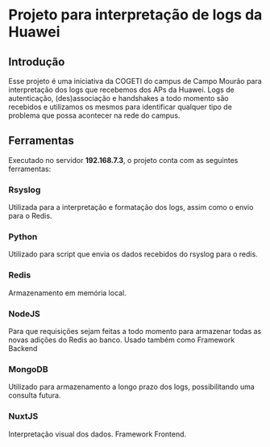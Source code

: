 # Projeto para interpretação de logs da Huawei

## Introdução

Esse projeto é uma iniciativa da COGETI do campus de Campo Mourão para interpretação dos logs que
recebemos dos APs da Huawei.
Logs de autenticação, (des)associação e handshakes a todo momento são recebidos e utilizamos os mesmos
para identificar qualquer tipo de problema que possa acontecer na rede do campus.

## Ferramentas
Executado no servidor **192.168.7.3**, o projeto conta com as seguintes ferramentas:

### Rsyslog
Utilizada para a interpretação e formatação dos logs, assim como o envio para o Redis.

### Python
Utilizado para script que envia os dados recebidos do rsyslog para o redis.

### Redis
Armazenamento em memória local.

### NodeJS
Para que requisições sejam feitas a todo momento para armazenar todas as novas adições do Redis ao banco. Usado também como Framework Backend

### MongoDB
Utilizado para armazenamento a longo prazo dos logs, possibilitando uma consulta futura.

### NuxtJS
Interpretação visual dos dados. Framework Frontend.

